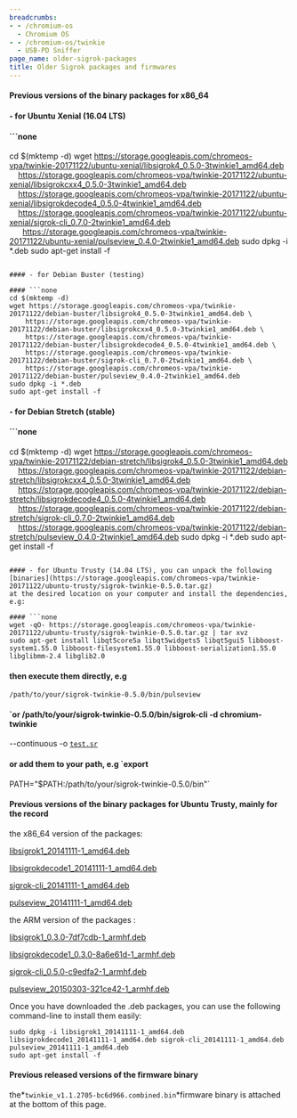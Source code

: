 ```yaml
---
breadcrumbs:
- - /chromium-os
  - Chromium OS
- - /chromium-os/twinkie
  - USB-PD Sniffer
page_name: older-sigrok-packages
title: Older Sigrok packages and firmwares
---
```


#### Previous versions of the binary packages for x86_64

#### - for Ubuntu Xenial (16.04 LTS)

#### ```none
cd $(mktemp -d)
wget https://storage.googleapis.com/chromeos-vpa/twinkie-20171122/ubuntu-xenial/libsigrok4_0.5.0-3twinkie1_amd64.deb \
    https://storage.googleapis.com/chromeos-vpa/twinkie-20171122/ubuntu-xenial/libsigrokcxx4_0.5.0-3twinkie1_amd64.deb \
    https://storage.googleapis.com/chromeos-vpa/twinkie-20171122/ubuntu-xenial/libsigrokdecode4_0.5.0-4twinkie1_amd64.deb \
    https://storage.googleapis.com/chromeos-vpa/twinkie-20171122/ubuntu-xenial/sigrok-cli_0.7.0-2twinkie1_amd64.deb \
      https://storage.googleapis.com/chromeos-vpa/twinkie-20171122/ubuntu-xenial/pulseview_0.4.0-2twinkie1_amd64.deb
sudo dpkg -i *.deb
sudo apt-get install -f
```

#### - for Debian Buster (testing)

#### ```none
cd $(mktemp -d)
wget https://storage.googleapis.com/chromeos-vpa/twinkie-20171122/debian-buster/libsigrok4_0.5.0-3twinkie1_amd64.deb \
    https://storage.googleapis.com/chromeos-vpa/twinkie-20171122/debian-buster/libsigrokcxx4_0.5.0-3twinkie1_amd64.deb \
    https://storage.googleapis.com/chromeos-vpa/twinkie-20171122/debian-buster/libsigrokdecode4_0.5.0-4twinkie1_amd64.deb \
    https://storage.googleapis.com/chromeos-vpa/twinkie-20171122/debian-buster/sigrok-cli_0.7.0-2twinkie1_amd64.deb \
    https://storage.googleapis.com/chromeos-vpa/twinkie-20171122/debian-buster/pulseview_0.4.0-2twinkie1_amd64.deb
sudo dpkg -i *.deb
sudo apt-get install -f
```

#### - for Debian Stretch (stable)

#### ```none
cd $(mktemp -d)
wget https://storage.googleapis.com/chromeos-vpa/twinkie-20171122/debian-stretch/libsigrok4_0.5.0-3twinkie1_amd64.deb \
    https://storage.googleapis.com/chromeos-vpa/twinkie-20171122/debian-stretch/libsigrokcxx4_0.5.0-3twinkie1_amd64.deb \
    https://storage.googleapis.com/chromeos-vpa/twinkie-20171122/debian-stretch/libsigrokdecode4_0.5.0-4twinkie1_amd64.deb \
    https://storage.googleapis.com/chromeos-vpa/twinkie-20171122/debian-stretch/sigrok-cli_0.7.0-2twinkie1_amd64.deb \
    https://storage.googleapis.com/chromeos-vpa/twinkie-20171122/debian-stretch/pulseview_0.4.0-2twinkie1_amd64.deb
sudo dpkg -i *.deb
sudo apt-get install -f
```

#### - for Ubuntu Trusty (14.04 LTS), you can unpack the following
[binaries](https://storage.googleapis.com/chromeos-vpa/twinkie-20171122/ubuntu-trusty/sigrok-twinkie-0.5.0.tar.gz)
at the desired location on your computer and install the dependencies, e.g:

#### ```none
wget -qO- https://storage.googleapis.com/chromeos-vpa/twinkie-20171122/ubuntu-trusty/sigrok-twinkie-0.5.0.tar.gz | tar xvz
sudo apt-get install libqt5core5a libqt5widgets5 libqt5gui5 libboost-system1.55.0 libboost-filesystem1.55.0 libboost-serialization1.55.0 libglibmm-2.4 libglib2.0
```

#### then execute them directly, e.g
`/path/to/your/sigrok-twinkie-0.5.0/bin/pulseview `

#### `or /path/to/your/sigrok-twinkie-0.5.0/bin/sigrok-cli -d chromium-twinkie
--continuous -o [`test.sr`](http://test.sr/)
#### or add them to your path, e.g `export
PATH="$PATH:/path/to/your/sigrok-twinkie-0.5.0/bin"`

#### Previous versions of the binary packages for Ubuntu Trusty, mainly for the record

the x86_64 version of the packages:

[libsigrok1_20141111-1_amd64.deb](http://storage.googleapis.com/chromeos-vpa/sigrok-20141111/libsigrok1_20141111-1_amd64.deb)

[libsigrokdecode1_20141111-1_amd64.deb](http://storage.googleapis.com/chromeos-vpa/sigrok-20141111/libsigrokdecode1_20141111-1_amd64.deb)

[sigrok-cli_20141111-1_amd64.deb](http://storage.googleapis.com/chromeos-vpa/sigrok-20141111/sigrok-cli_20141111-1_amd64.deb)

[pulseview_20141111-1_amd64.deb](http://storage.googleapis.com/chromeos-vpa/sigrok-20141111/pulseview_20141111-1_amd64.deb)

the ARM version of the packages :

[libsigrok1_0.3.0-7df7cdb-1_armhf.deb](http://storage.googleapis.com/chromeos-vpa/sigrok-20150303/libsigrok1_0.3.0-7df7cdb-1_armhf.deb)

[libsigrokdecode1_0.3.0-8a6e61d-1_armhf.deb](http://storage.googleapis.com/chromeos-vpa/sigrok-20150303/libsigrokdecode1_0.3.0-8a6e61d-1_armhf.deb)

[sigrok-cli_0.5.0-c9edfa2-1_armhf.deb](http://storage.googleapis.com/chromeos-vpa/sigrok-20150303/sigrok-cli_0.5.0-c9edfa2-1_armhf.deb)

[pulseview_20150303-321ce42-1_armhf.deb](http://storage.googleapis.com/chromeos-vpa/sigrok-20150303/pulseview_20150303-321ce42-1_armhf.deb)

Once you have downloaded the .deb packages, you can use the following
command-line to install them easily:

```none
sudo dpkg -i libsigrok1_20141111-1_amd64.deb libsigrokdecode1_20141111-1_amd64.deb sigrok-cli_20141111-1_amd64.deb pulseview_20141111-1_amd64.deb
sudo apt-get install -f
```

#### Previous released versions of the firmware binary

the*` twinkie_v1.1.2705-bc6d966.combined.bin `*firmware binary is attached at
the bottom of this page.
